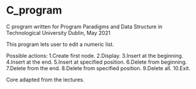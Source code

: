 # C_program
C program written for Program Paradigms and Data Structure in Technological University Dublin, May 2021

This program lets user to edit a numeric list.

Possible actions:
1.Create first node.
2.Display.
3.Insert at the beginning.
4.Insert at the end.
5.Insert at specified position.
6.Delete from beginning.
7.Delete from the end.
8.Delete from specified position.
9.Delete all.
10.Exit.

Core adapted from the lectures.
